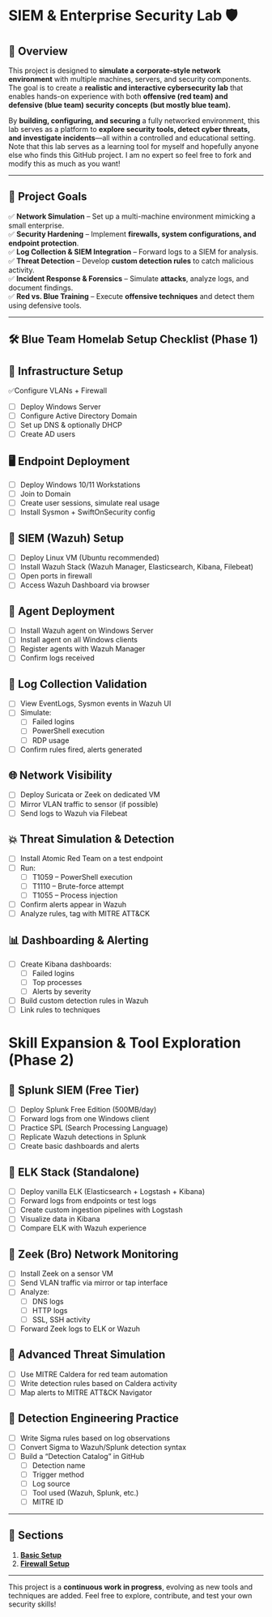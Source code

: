 # **SIEM & Enterprise Security Lab 🛡️**

## **🔹 Overview**

This project is designed to **simulate a corporate-style network environment** with multiple machines, servers, and security components. The goal is to create a **realistic and interactive cybersecurity lab** that enables hands-on experience with both **offensive (red team) and defensive (blue team) security concepts** **(but mostly blue team).**

By **building, configuring, and securing** a fully networked environment, this lab serves as a platform to **explore security tools, detect cyber threats, and investigate incidents**—all within a controlled and educational setting. Note that this lab serves as a learning tool for myself and hopefully anyone else who finds this GitHub project. I am no expert so feel free to fork and modify this as much as you want!

------

## **🎯 Project Goals**

✅ **Network Simulation** – Set up a multi-machine environment mimicking a small enterprise.  
✅ **Security Hardening** – Implement **firewalls, system configurations, and endpoint protection**.  
✅ **Log Collection & SIEM Integration** – Forward logs to a SIEM for analysis.  
✅ **Threat Detection** – Develop **custom detection rules** to catch malicious activity.  
✅ **Incident Response & Forensics** – Simulate **attacks**, analyze logs, and document findings.  
✅ **Red vs. Blue Training** – Execute **offensive techniques** and detect them using defensive tools.  

------

## <phase1><summary>🛠️ Blue Team Homelab Setup Checklist (Phase 1)

## 🔧 Infrastructure Setup
✅Configure VLANs + Firewall

- [ ] Deploy Windows Server
- [ ] Configure Active Directory Domain
- [ ] Set up DNS & optionally DHCP
- [ ] Create AD users

## 🖥️ Endpoint Deployment
- [ ] Deploy Windows 10/11 Workstations
- [ ] Join to Domain
- [ ] Create user sessions, simulate real usage
- [ ] Install Sysmon + SwiftOnSecurity config

## 🔐 SIEM (Wazuh) Setup
- [ ] Deploy Linux VM (Ubuntu recommended)
- [ ] Install Wazuh Stack (Wazuh Manager, Elasticsearch, Kibana, Filebeat)
- [ ] Open ports in firewall
- [ ] Access Wazuh Dashboard via browser

## 🔗 Agent Deployment
- [ ] Install Wazuh agent on Windows Server
- [ ] Install agent on all Windows clients
- [ ] Register agents with Wazuh Manager
- [ ] Confirm logs received

## 🔎 Log Collection Validation
- [ ] View EventLogs, Sysmon events in Wazuh UI
- [ ] Simulate:
  - [ ] Failed logins
  - [ ] PowerShell execution
  - [ ] RDP usage
- [ ] Confirm rules fired, alerts generated

## 🌐 Network Visibility
- [ ] Deploy Suricata or Zeek on dedicated VM
- [ ] Mirror VLAN traffic to sensor (if possible)
- [ ] Send logs to Wazuh via Filebeat

## 💥 Threat Simulation & Detection
- [ ] Install Atomic Red Team on a test endpoint
- [ ] Run:
  - [ ] T1059 – PowerShell execution
  - [ ] T1110 – Brute-force attempt
  - [ ] T1055 – Process injection
- [ ] Confirm alerts appear in Wazuh
- [ ] Analyze rules, tag with MITRE ATT&CK

## 📊 Dashboarding & Alerting
- [ ] Create Kibana dashboards:
  - [ ] Failed logins
  - [ ] Top processes
  - [ ] Alerts by severity
- [ ] Build custom detection rules in Wazuh
- [ ] Link rules to techniques</summary></phase1>

# <phase2><summary>Skill Expansion & Tool Exploration (Phase 2)

## 🔹 Splunk SIEM (Free Tier)
- [ ] Deploy Splunk Free Edition (500MB/day)
- [ ] Forward logs from one Windows client
- [ ] Practice SPL (Search Processing Language)
- [ ] Replicate Wazuh detections in Splunk
- [ ] Create basic dashboards and alerts

## 🔹 ELK Stack (Standalone)
- [ ] Deploy vanilla ELK (Elasticsearch + Logstash + Kibana)
- [ ] Forward logs from endpoints or test logs
- [ ] Create custom ingestion pipelines with Logstash
- [ ] Visualize data in Kibana
- [ ] Compare ELK with Wazuh experience

## 🔹 Zeek (Bro) Network Monitoring
- [ ] Install Zeek on a sensor VM
- [ ] Send VLAN traffic via mirror or tap interface
- [ ] Analyze:
  - [ ] DNS logs
  - [ ] HTTP logs
  - [ ] SSL, SSH activity
- [ ] Forward Zeek logs to ELK or Wazuh

## 🔹 Advanced Threat Simulation
- [ ] Use MITRE Caldera for red team automation
- [ ] Write detection rules based on Caldera activity
- [ ] Map alerts to MITRE ATT&CK Navigator

## 🔹 Detection Engineering Practice
- [ ] Write Sigma rules based on log observations
- [ ] Convert Sigma to Wazuh/Splunk detection syntax
- [ ] Build a “Detection Catalog” in GitHub
  - [ ] Detection name
  - [ ] Trigger method
  - [ ] Log source
  - [ ] Tool used (Wazuh, Splunk, etc.)
  - [ ] MITRE ID</summary></phase2>

------

## 🚀 **Sections**

1. [**Basic Setup**](https://github.com/alexh200/blue-team-homelab/tree/main/basic-setup/setup.md)
1. [**Firewall Setup**](https://github.com/alexh200/blue-team-homelab/tree/main/firewall-setup/firewall.md)

------

This project is a **continuous work in progress**, evolving as new tools and techniques are added. Feel free to explore, contribute, and test your own security skills!